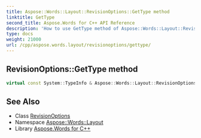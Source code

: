 ```yaml
---
title: Aspose::Words::Layout::RevisionOptions::GetType method
linktitle: GetType
second_title: Aspose.Words for C++ API Reference
description: 'How to use GetType method of Aspose::Words::Layout::RevisionOptions class in C++.'
type: docs
weight: 21000
url: /cpp/aspose.words.layout/revisionoptions/gettype/
---
```

## RevisionOptions::GetType method




```cpp
virtual const System::TypeInfo & Aspose::Words::Layout::RevisionOptions::GetType() const override
```

## See Also

* Class [RevisionOptions](../)
* Namespace [Aspose::Words::Layout](../../)
* Library [Aspose.Words for C++](../../../)
